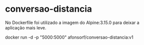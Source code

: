 # conversao-distancia

No Dockerfile foi utilizado a imagem do Alpine:3.15.0 para deixar a aplicação mais leve. 

docker run -d -p "5000:5000" afonsorf/conversao-distancia:v1
